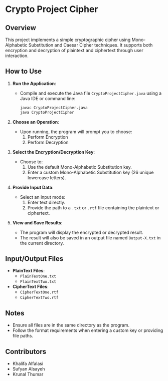 # Crypto Project Cipher

## Overview
This project implements a simple cryptographic cipher using Mono-Alphabetic Substitution and Caesar Cipher techniques. It supports both encryption and decryption of plaintext and ciphertext through user interaction.

## How to Use

1. **Run the Application**:
   - Compile and execute the Java file `CryptoProjectCipher.java` using a Java IDE or command line:
     ```bash
     javac CryptoProjectCipher.java
     java CryptoProjectCipher
     ```

2. **Choose an Operation**:
   - Upon running, the program will prompt you to choose:
     1. Perform Encryption
     2. Perform Decryption

3. **Select the Encryption/Decryption Key**:
   - Choose to:
     1. Use the default Mono-Alphabetic Substitution key.
     2. Enter a custom Mono-Alphabetic Substitution key (26 unique lowercase letters).

4. **Provide Input Data**:
   - Select an input mode:
     1. Enter text directly.
     2. Provide the path to a `.txt` or `.rtf` file containing the plaintext or ciphertext.

5. **View and Save Results**:
   - The program will display the encrypted or decrypted result.
   - The result will also be saved in an output file named `Output-X.txt` in the current directory.

## Input/Output Files
- **PlainText Files**:
  - `PlainTextOne.txt`
  - `PlainTextTwo.txt`
- **CipherText Files**:
  - `CipherTextOne.rtf`
  - `CipherTextTwo.rtf`

## Notes
- Ensure all files are in the same directory as the program.
- Follow the format requirements when entering a custom key or providing file paths.

## Contributors
- Khalifa Alfalasi
- Sufyan Alsayeh
- Krunal Thumar
